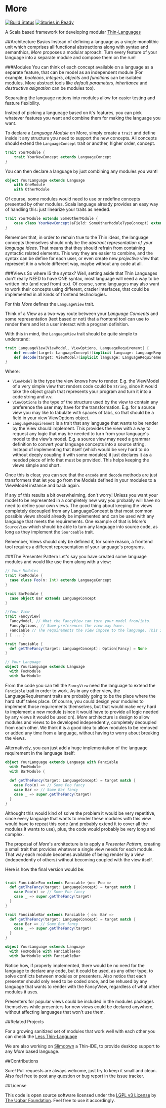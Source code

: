 # More

[![Build Status](https://travis-ci.org/thin-languages/more.svg?branch=master)](https://travis-ci.org/thin-languages/more)
[![Stories in Ready](https://badge.waffle.io/thin-languages/more.svg?label=help%20wanted&title=Ready)](http://waffle.io/thin-languages/more)

A Scala based framework for developing modular [Thin-Languages](thin-languages.uqbar.org)

##Architecture Basics
Instead of defining a language as a single monolithic unit which comprises all functional abstractions along with syntax and
semanthics, *More* proposes a modular aproach: Turn every feature of your language into a separate module and compose them on
the run!

###Modules
You can think of each concept available on a language as a separate feature, that can be model as an independent module (For
example, *booleans*, *integers*, *objects* and *functions* can be isolated modules. More abstract tools like *default
parameters*, *inheritance* and *destructive asignation* can be modules too).

Separating the language notions into modules allow for easier testing and feature flexibility.

Instead of picking a langueage based on it's features, you can pick whatever features you want and combine them for making
the language you want.

To declare a *Language Module* on More, simply create a `trait` and define inside it any structure you need to support the
new concepts. All concepts should extend the `LanguageConcept` trait or another, higher order, concept.

```scala
trait YourModule {
	trait YourNewConcept extends LanguageConcept
}
```

You can then declare a language by just combining any modules you want!

```scala
object YourLanguage extends Language
	with OneModule
	with OtherModule
```

Of course, some modules would need to use or redefine concepts presented by other modules. Scala language already provides an
easy way of handling this: just linearize your traits as needed.

```scala
trait YourModule extends SomeOtherModule {
	case class YourNewConcept(aField: SomeOtherModuleTypeConcept) extends SomeOtherModuleConcept
}
```

Remember that, in order to remain true to the Thin ideas, the language concepts themselves should only be the *abstract
representation of your language ideas*. That means that they should refrain from containing syntactic related elements. This
way they are easier to combine, and the syntax can be define for each user, or even create new *projective view* that
represent it in a whole different way, maybe without any code at all.

###Views
So where IS the syntax? Well, setting aside that Thin Languages don't really NEED to have ONE syntax, most language will
need a way to be written into (and read from) text. Of course, some languages may also want to work their concepts using
different, crazier interfaces, that could be implemented in all kinds of frontend technologies.

For this *More* defines the `LanguageView` trait.

Think of a View as a two-way route between your *Language Concepts* and some representation (text based or not) that a
frontend tool can use to render them and let a user interact with a program definition.

With this in mind, the `LanguageView` trait should be quite simple to understand:

```scala
trait LanguageView[ViewModel, ViewOptions, LanguageRequirement] {
	def encode(target: LanguageConcept)(implicit language: LanguageRequirement, options: ViewOptions): Try[ViewModel]
	def decode(target: ViewModel)(implicit language: LanguageRequirement,  options: ViewOptions): Try[LanguageConcept]
}
```

Where:
- `ViewModel` is the type the view knows how to render. E.g. the ViewModel of a very simple view that renders code could be
`String`, since it would take the object graph that represents your program and turn it into a code string and v.v.
- `ViewOptions` is the type of the structure used by the view to contain any preference the user may have for the
transformation.
E.g. for a source view you may like to tabulate with spaces of tabs, so that should be a field in your view
ViewOptions object.
- `LanguageRequirement` is a trait that any language that wants to be render by the View should implement. This provides the
view with a way to request any logic that may be needed to turn from your language's model to the view's model.
E.g. a source view may need a grammar definition to convert your language concepts into a source string. Instead of
implementing that itself (which would be very hard to do without deeply coupling it with some modules) it just declares it
as a needed piece of info that must be provided. This helps keeping the views simple and short.

Once this is clear, you can see that the `encode` and `decode` methods are just transformers that let you go from the
Models defined in your modules to a ViewModel instance and back again.

If any of this results a bit overwhelming, don't worry! Unless you want your model to be represented in a completely new way
you probably will have no need to define your own views. The good thing about keeping the views completely decoupled from
any LanguageConcept is that most common possible views should already be implemented and can be used with any language that
meets the requirements. One example of that is More's `SourceView` which should be able to turn any language into source
code, as long as they implement the `Sourceable` trait.

Remember, Views should only be defined if, for some reason, a frontend tool requires a different representation of your
language's programs.

###The Presenter Pattern
Let's say you have created some language modules and would like use them along with a view:

```scala
// Your Modules
trait FooModule {
  case class Foo(n: Int) extends LanguageConcept
}

trait BarModule {
  case object Bar extends LanguageConcept
}

//Your View
trait FancyView[
  FancyModel, // What the FancyView can turn your model from/into.
  FancyOptions, // Some preferences the view may have.
  Fanciable // The requirements the view impose to the language. This is stuff needed by the view to encode/decode.
] { ... }

trait Fanciable {
  def getTheFancy(target: LanguageConcept): Option[Fancy] = None
}

// Your Language
object YourLanguage extends Language
  with FooModule
  with BarModule
```

From the code you can tell the `FancyView` need the language to extend the `Fanciable` trait in order to work. As in
any other view, the LanguageRequirement traits are probably going to be the place where the hard stuff takes place.
Of course, you could design your modules to implement those requirements themselves, but that would make very
hard to implement a new module (since it would have to provide all logic needed by any views it would be used on). *More*
architecture is design to allow modules and views to be developed independently, completely decoupled from each other. We
think it is a good idea to allow modules to be removed or added any time from a language, without having to worry about
breaking the views.

Alternatively, you can just add a huge implementation of the language requirement in the language itself:

```scala
object YourLanguage extends Language with Fanciable
  with FooModule
  with BarModule {
  
  def getTheFancy(target: LanguageConcept) = target match {
    case Foo(n) => // Some Foo fancy
    case Bar => // Some Bar fancy
    case _ => super.getTheFancy(target)
  }
}
```

Althought this would kind of solve the problem it would be very repetitive, since every language that wants to render these
modules with this view would have to repeat this code (and probably extend it to cover all the modules it wants to use),
plus, the code would probably be very long and complex.

The proposal of *More*'s architecture is to apply a *Presenter Pattern*, creating a small trait that provides whatever a
single view needs for each module. That way each module becomes available of being render by a view (independently of
others) without becoming coupled with the view itself.

Here is how the final version would be:

```scala

trait FanciableFoo extends Fanciable {on: Foo =>
  def getTheFancy(target: LanguageConcept) = target match {
    case Foo(n) => // Some Foo fancy
    case _ => super.getTheFancy(target)
  }
}

trait FanciableBar extends Fanciable { on: Bar =>
  def getTheFancy(target: LanguageConcept) = target match {
    case Bar => // Some Bar fancy
    case _ => super.getTheFancy(target)
  }
}

object YourLanguage extends Language
  with FooModule with FanciableFoo
  with BarModule with FanciableBar
```

Notice how, if properly implemented, there would be no need for the language to declare any code, but it could be used,
as any other type, to solve conflicts between modules or presenters. Also notice that each presenter should only need to be
coded once, and be rehused by any language that wants to render with the FancyView, regardless of what other modules it
uses.

Presenters for popular views could be included in the modules packages themselves while presenters for new views could be
declared anywhere, without affecting languages that won't use them.

##Related Projects

For a growing sanitized set of modules that work well with each other you can check the [Less Thin-Language](https://github.com/thin-languages/Less)

We are also working on [Slimdown](https://github.com/thin-languages/Slimdown) a Thin-IDE, to provide desktop support to any *More* based language.

##Contributions

Sure! Pull requests are always welcome, just try to keep it small and clean. Also feel free to post any question or bug
report in the issue tracker.

##License

This code is open source software licensed under the [LGPL v3 License](https://www.gnu.org/licenses/lgpl.html) by [The Uqbar Foundation](http://www.uqbar-project.org/). Feel free to use it accordingly.
